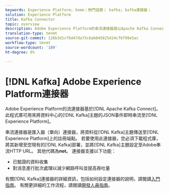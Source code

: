 ```yaml
---
keywords: Experience Platform; home；熱門話題； kafka; kafka連接器；
solution: Experience Platform
title: Kafka Connector
topic: overview
description: Adobe Experience Platform的串流連接器是以Apache Kafka Connect為基礎。 此程式庫可用來將JSON事件從您資料中心的Kafka主題即時串流至Experience Platform。
translation-type: tm+mt
source-git-commit: 126b3d1cf6d47da73c6ab045825424cf6f99e5ac
workflow-type: tm+mt
source-wordcount: '189'
ht-degree: 0%

---
```



# [!DNL Kafka] Adobe Experience Platform連接器

Adobe Experience Platform的流連接器基於[!DNL Apache Kafka Connect]。 此程式庫可用來將資料中心的[!DNL Kafka]主題的JSON事件即時串流至[!DNL Experience Platform]。

串流連接器是匯入器（單向）連接器，將資料從[!DNL Kafka]主題傳送至[!DNL Experience Platform]上的註冊端點。 若要使用此連接器，您必須下載程式庫，將其新增至您現有的[!DNL Kafka]部署，並將[!DNL Kafka]主題設定至Adobe串流HTTP URL。 其他代碼為&#x200B;**not**。 連接器支援以下功能：

- 已驗證的資料收集
- 對消息進行批次處理以減少網路呼叫並提高吞吐量

有關[!DNL Kafka]連接器的詳細資訊，包括如何設定連接器的說明，請閱讀[入門指南](https://github.com/adobe/experience-platform-streaming-connect)。 有關更詳細的工作流程，請閱讀[開發人員指南](https://www.adobe.com/go/kafka-connector-developer-guide)。